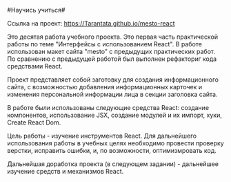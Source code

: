 #Научись учиться#

Ссылка на проект: https://Tarantata.github.io/mesto-react

Это деcятая работа учебного проекта.
Это первая часть практической работы по теме "Интерфейсы с использованием React".
В работе использован макет сайта "mesto" с предыдущих практических работ. По сравнению с предыдущей работой был выполнен рефакториг кода средствами React.

Проект представляет собой заготовку для создания информационного сайта, с возможностью добавления информационных карточек и изменения персональной информации лица в секции заголовка сайта.

В работе были использованы следующие средства React: создание компонентов, использование JSX, создание модулей и их импорт, хуки, Create React Dom.

Цель работы - изучение инструментов React.
Для дальнейшего использования работы в учебных целях необходимо провести проверку 
верстки, исправить ошибки, и, по возможности, оптимизмровать код.

Дальнейшая доработка проекта (в следующем задании) - дальнейшее изучение средств и механизмов React.
